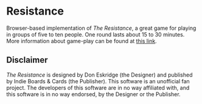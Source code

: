 # Resistance
Browser-based implementation of *The Resistance*, a great game for
playing in groups of five to ten people. One round lasts about 15 to 30 minutes.
More information about game-play can be found at
[this link](https://en.wikipedia.org/wiki/The_Resistance_(game)#Gameplay).

## Disclaimer
*The Resistance* is designed by Don Eskridge (the Designer) and published by
Indie Boards & Cards (the Publisher). This software is an unofficial fan
project. The developers of this software are in no way affiliated with, and this
software is in no way endorsed, by the Designer or the Publisher.
